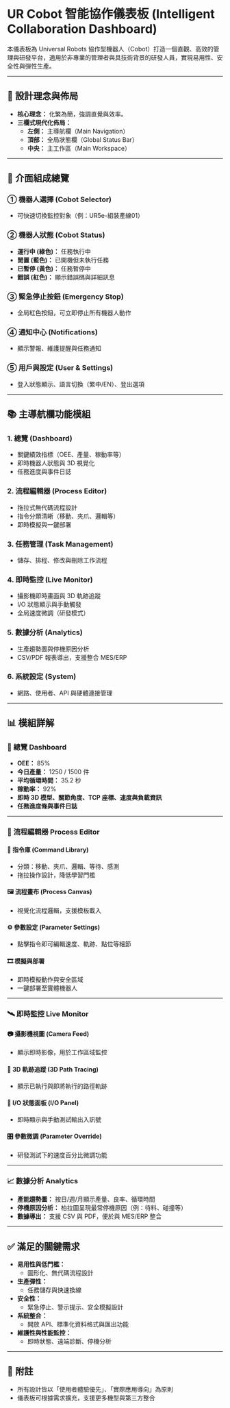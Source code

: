 # UR Cobot 智能協作儀表板 (Intelligent Collaboration Dashboard)

本儀表板為 Universal Robots 協作型機器人（Cobot）打造一個直觀、高效的管理與研發平台，適用於非專業的管理者與具技術背景的研發人員，實現易用性、安全性與彈性生產。

---

## 📐 設計理念與佈局

- **核心理念：** 化繁為簡，強調直覺與效率。
- **三欄式現代化佈局：**
  - **左側：** 主導航欄（Main Navigation）
  - **頂部：** 全局狀態欄（Global Status Bar）
  - **中央：** 主工作區（Main Workspace）

---

## 🔧 介面組成總覽

### ① 機器人選擇 (Cobot Selector)
- 可快速切換監控對象（例：UR5e-組裝產線01）

### ② 機器人狀態 (Cobot Status)
- **運行中 (綠色)：** 任務執行中
- **閒置 (藍色)：** 已開機但未執行任務
- **已暫停 (黃色)：** 任務暫停中
- **錯誤 (紅色)：** 顯示錯誤碼與詳細訊息

### ③ 緊急停止按鈕 (Emergency Stop)
- 全局紅色按鈕，可立即停止所有機器人動作

### ④ 通知中心 (Notifications)
- 顯示警報、維護提醒與任務通知

### ⑤ 用戶與設定 (User & Settings)
- 登入狀態顯示、語言切換（繁中/EN）、登出選項

---

## 📚 主導航欄功能模組

### 1. 總覽 (Dashboard)
- 關鍵績效指標（OEE、產量、稼動率等）
- 即時機器人狀態與 3D 視覺化
- 任務進度與事件日誌

### 2. 流程編輯器 (Process Editor)
- 拖拉式無代碼流程設計
- 指令分類清晰（移動、夾爪、邏輯等）
- 即時模擬與一鍵部署

### 3. 任務管理 (Task Management)
- 儲存、排程、修改與刪除工作流程

### 4. 即時監控 (Live Monitor)
- 攝影機即時畫面與 3D 軌跡追蹤
- I/O 狀態顯示與手動觸發
- 全局速度微調（研發模式）

### 5. 數據分析 (Analytics)
- 生產趨勢圖與停機原因分析
- CSV/PDF 報表導出，支援整合 MES/ERP

### 6. 系統設定 (System)
- 網路、使用者、API 與硬體連接管理

---

## 📊 模組詳解

### 🧭 總覽 Dashboard
- **OEE：** 85%
- **今日產量：** 1250 / 1500 件
- **平均循環時間：** 35.2 秒
- **稼動率：** 92%
- **即時 3D 模型、關節角度、TCP 座標、速度與負載資訊**
- **任務進度條與事件日誌**

---

### 🧱 流程編輯器 Process Editor

#### 📁 指令庫 (Command Library)
- 分類：移動、夾爪、邏輯、等待、感測
- 拖拉操作設計，降低學習門檻

#### 🖼️ 流程畫布 (Process Canvas)
- 視覺化流程邏輯，支援模板載入

#### ⚙️ 參數設定 (Parameter Settings)
- 點擊指令即可編輯速度、軌跡、點位等細節

#### 🎞️ 模擬與部署
- 即時模擬動作與安全區域
- 一鍵部署至實體機器人

---

### 🛰️ 即時監控 Live Monitor

#### 📷 攝影機視圖 (Camera Feed)
- 顯示即時影像，用於工作區域監控

#### 🧭 3D 軌跡追蹤 (3D Path Tracing)
- 顯示已執行與即將執行的路徑軌跡

#### 🔌 I/O 狀態面板 (I/O Panel)
- 即時顯示與手動測試輸出入訊號

#### 🎛️ 參數微調 (Parameter Override)
- 研發測試下的速度百分比微調功能

---

### 📈 數據分析 Analytics

- **產能趨勢圖：** 按日/週/月顯示產量、良率、循環時間
- **停機原因分析：** 柏拉圖呈現最常停機原因（例：待料、碰撞等）
- **數據導出：** 支援 CSV 與 PDF，便於與 MES/ERP 整合

---

## ✅ 滿足的關鍵需求

- **易用性與低門檻：**
  - 圖形化、無代碼流程設計
- **生產彈性：**
  - 任務儲存與快速換線
- **安全性：**
  - 緊急停止、警示提示、安全模擬設計
- **系統整合：**
  - 開放 API、標準化資料格式與匯出功能
- **維護性與性能監控：**
  - 即時狀態、遠端診斷、停機分析

---

## 📎 附註

- 所有設計皆以「使用者體驗優先」、「實際應用導向」為原則
- 儀表板可根據需求擴充，支援更多機型與第三方整合

